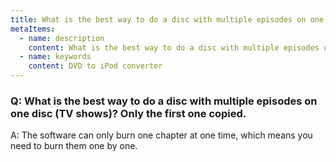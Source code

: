 ```yaml
---
title: What is the best way to do a disc with multiple episodes on one disc (TV shows)? Only the first one copied.
metaItems:
  - name: description
    content: What is the best way to do a disc with multiple episodes on one disc (TV shows)? Only the first one copied.
  - name: keywords
    content: DVD to iPod converter
---
```


### Q: What is the best way to do a disc with multiple episodes on one disc (TV shows)? Only the first one copied.

A:
The software can only burn one chapter at one time, which means you need to burn them one by one.